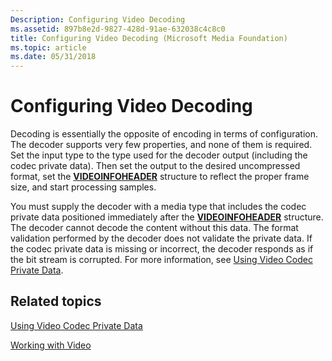 ```yaml
---
Description: Configuring Video Decoding
ms.assetid: 897b8e2d-9827-428d-91ae-632038c4c8c0
title: Configuring Video Decoding (Microsoft Media Foundation)
ms.topic: article
ms.date: 05/31/2018
---
```


# Configuring Video Decoding

Decoding is essentially the opposite of encoding in terms of configuration. The decoder supports very few properties, and none of them is required. Set the input type to the type used for the decoder output (including the codec private data). Then set the output to the desired uncompressed format, set the [**VIDEOINFOHEADER**](https://msdn.microsoft.com/library/Dd407325(v=VS.85).aspx) structure to reflect the proper frame size, and start processing samples.

You must supply the decoder with a media type that includes the codec private data positioned immediately after the [**VIDEOINFOHEADER**](https://msdn.microsoft.com/library/Dd407325(v=VS.85).aspx) structure. The decoder cannot decode the content without this data. The format validation performed by the decoder does not validate the private data. If the codec private data is missing or incorrect, the decoder responds as if the bit stream is corrupted. For more information, see [Using Video Codec Private Data](usingvideocodecprivatedata.md).

## Related topics

<dl> <dt>

[Using Video Codec Private Data](usingvideocodecprivatedata.md)
</dt> <dt>

[Working with Video](workingwithvideo.md)
</dt> </dl>

 

 



